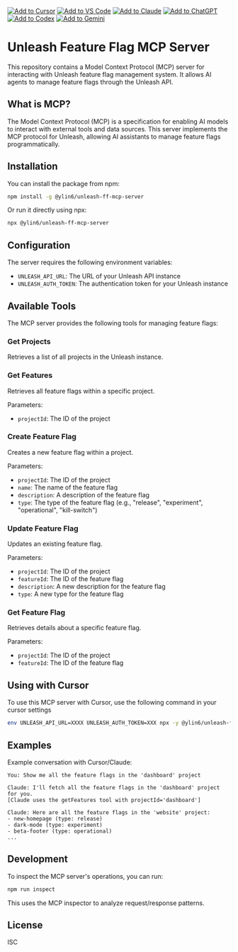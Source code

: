 [![Add to Cursor](https://fastmcp.me/badges/cursor_dark.svg)](https://fastmcp.me/MCP/Details/875/unleash)
[![Add to VS Code](https://fastmcp.me/badges/vscode_dark.svg)](https://fastmcp.me/MCP/Details/875/unleash)
[![Add to Claude](https://fastmcp.me/badges/claude_dark.svg)](https://fastmcp.me/MCP/Details/875/unleash)
[![Add to ChatGPT](https://fastmcp.me/badges/chatgpt_dark.svg)](https://fastmcp.me/MCP/Details/875/unleash)
[![Add to Codex](https://fastmcp.me/badges/codex_dark.svg)](https://fastmcp.me/MCP/Details/875/unleash)
[![Add to Gemini](https://fastmcp.me/badges/gemini_dark.svg)](https://fastmcp.me/MCP/Details/875/unleash)

# Unleash Feature Flag MCP Server

This repository contains a Model Context Protocol (MCP) server for interacting with Unleash feature flag management system. It allows AI agents to manage feature flags through the Unleash API.

## What is MCP?

The Model Context Protocol (MCP) is a specification for enabling AI models to interact with external tools and data sources. This server implements the MCP protocol for Unleash, allowing AI assistants to manage feature flags programmatically.

## Installation

You can install the package from npm:

```bash
npm install -g @ylin6/unleash-ff-mcp-server
```

Or run it directly using npx:

```bash
npx @ylin6/unleash-ff-mcp-server
```

## Configuration

The server requires the following environment variables:

- `UNLEASH_API_URL`: The URL of your Unleash API instance
- `UNLEASH_AUTH_TOKEN`: The authentication token for your Unleash instance

## Available Tools

The MCP server provides the following tools for managing feature flags:

### Get Projects

Retrieves a list of all projects in the Unleash instance.

### Get Features

Retrieves all feature flags within a specific project.

Parameters:

- `projectId`: The ID of the project

### Create Feature Flag

Creates a new feature flag within a project.

Parameters:

- `projectId`: The ID of the project
- `name`: The name of the feature flag
- `description`: A description of the feature flag
- `type`: The type of the feature flag (e.g., "release", "experiment", "operational", "kill-switch")

### Update Feature Flag

Updates an existing feature flag.

Parameters:

- `projectId`: The ID of the project
- `featureId`: The ID of the feature flag
- `description`: A new description for the feature flag
- `type`: A new type for the feature flag

### Get Feature Flag

Retrieves details about a specific feature flag.

Parameters:

- `projectId`: The ID of the project
- `featureId`: The ID of the feature flag

## Using with Cursor

To use this MCP server with Cursor, use the following command in your cursor settings

```bash
env UNLEASH_API_URL=XXXX UNLEASH_AUTH_TOKEN=XXX npx -y @ylin6/unleash-ff-mcp-server
```

## Examples

Example conversation with Cursor/Claude:

```
You: Show me all the feature flags in the 'dashboard' project

Claude: I'll fetch all the feature flags in the 'dashboard' project for you.
[Claude uses the getFeatures tool with projectId='dashboard']

Claude: Here are all the feature flags in the 'website' project:
- new-homepage (type: release)
- dark-mode (type: experiment)
- beta-footer (type: operational)
...
```

## Development

To inspect the MCP server's operations, you can run:

```bash
npm run inspect
```

This uses the MCP inspector to analyze request/response patterns.

## License

ISC

